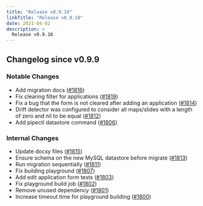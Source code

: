 ```yaml
---
title: "Release v0.9.10"
linkTitle: "Release v0.9.10"
date: 2021-04-02
description: >
  Release v0.9.10
---
```


## Changelog since v0.9.9

### Notable Changes
* Add migration docs ([#1816](https://github.com/pipe-cd/pipecd/pull/1816))
* Fix clearing filter for applications ([#1819](https://github.com/pipe-cd/pipecd/pull/1819))
* Fix a bug that the form is not cleared after adding an application ([#1814](https://github.com/pipe-cd/pipecd/pull/1814))
* Drift detector was configured to consider all maps/slides with a length of zero and nil to be equal ([#1812](https://github.com/pipe-cd/pipecd/pull/1812))
* Add pipectl datastore command ([#1806](https://github.com/pipe-cd/pipecd/pull/1806))

### Internal Changes
* Update docsy files ([#1815](https://github.com/pipe-cd/pipecd/pull/1815))
* Ensure schema on the new MySQL datastore before migrate ([#1813](https://github.com/pipe-cd/pipecd/pull/1813))
* Run migration sequentially ([#1811](https://github.com/pipe-cd/pipecd/pull/1811))
* Fix building playground ([#1807](https://github.com/pipe-cd/pipecd/pull/1807))
* Add edit application form tests ([#1803](https://github.com/pipe-cd/pipecd/pull/1803))
* Fix playground build job ([#1802](https://github.com/pipe-cd/pipecd/pull/1802))
* Remove unused dependency ([#1801](https://github.com/pipe-cd/pipecd/pull/1801))
* Increase timeout time for playground building ([#1800](https://github.com/pipe-cd/pipecd/pull/1800))
